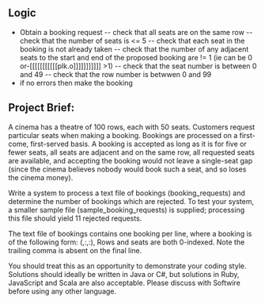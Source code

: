 ## Logic
- Obtain a booking request
-- check that all seats are on the same row
-- check that the number of seats is <= 5
-- check that each seat in the booking is not already taken
-- check that the number of any adjacent seats to the start and end of the proposed booking are != 1 (ie can be 0 or-[[[[[[[[[[[plk.o]]]]]]]]]]] >1)
-- check that the seat number is between 0 and 49
-- check that the row number is betwwen 0 and 99
- if no errors then make the booking

## Project Brief:
A cinema has a theatre of 100 rows, each with 50 seats. Customers request particular seats when making a booking.
Bookings are processed on a first-come, first-served basis. A booking is accepted as long as it is for five or fewer
seats, all seats are adjacent and on the same row, all requested seats are available, and accepting the booking would
not leave a single-seat gap (since the cinema believes nobody would book such a seat, and so loses the cinema money).

Write a system to process a text file of bookings (booking_requests) and determine the number of bookings which are
rejected. To test your system, a smaller sample file (sample_booking_requests) is supplied; processing this file should
yield 11 rejected requests.

The text file of bookings contains one booking per line, where a booking is of the following form:
  (<id>,<index of first seat row>:<index of first seat within row>,<index of last seat row>:<index of last seat within row>),
Rows and seats are both 0-indexed. Note the trailing comma is absent on the final line.

You should treat this as an opportunity to demonstrate your coding style. Solutions should ideally be written in Java
or C#, but solutions in Ruby, JavaScript and Scala are also acceptable. Please discuss with Softwire before using any
other language.
